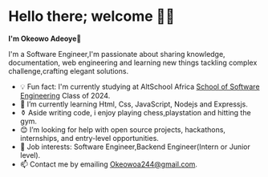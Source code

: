 # Hello there; welcome 👋🏾

**I'm Okeowo Adeoye**🤖

I'm a Software Engineer,I'm passionate about sharing knowledge, documentation, web engineering and learning new things tackling complex challenge,crafting elegant solutions. 
- 💡 Fun fact: I'm currently studying at AltSchool Africa [School of Software Engineering](https://altschoolafrica.com/) Class of 2024.
- 🌱 I’m currently learning Html, Css, JavaScript, Nodejs and Expressjs.
- ⚱️ Aside writing code, i enjoy playing chess,playstation and hitting the gym.
- 😊 I’m looking for help with open source projects, hackathons, internships, and entry-level opportunities.
- 💼 Job interests: Software Engineer,Backend Engineer(Intern or Junior level).
- 📫 Contact me by emailing Okeowoa244@gmail.com.


